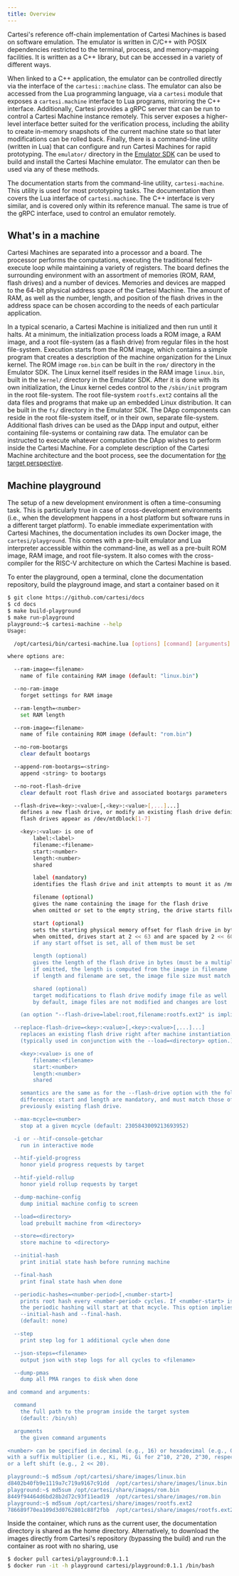 ```yaml
---
title: Overview
---
```


Cartesi's reference off-chain implementation of Cartesi Machines is based on software emulation.
The emulator is written in C/C++ with POSIX dependencies restricted to the terminal, process, and memory-mapping facilities.
It is written as a C++ library, but can be accessed in a variety of different ways.

When linked to a C++ application, the emulator can be controlled directly via the interface of the `cartesi::machine` class.
The emulator can also be accessed from the Lua programming language, via a `cartesi` module that exposes a `cartesi.machine` interface to Lua programs, mirroring the C++ interface.
Additionally, Cartesi provides a gRPC server that can be run to control a Cartesi Machine instance remotely.
This server exposes a higher-level interface better suited for the verification process, including the ability to create in-memory snapshots of the current machine state so that later modifications can be rolled back.
Finally, there is a command-line utility (written in Lua) that can configure and run Cartesi Machines for rapid prototyping.
The `emulator/` directory in the [Emulator SDK](https://github.com/cartesi/machine-emulator-sdk) can be used to build and install the Cartesi Machine emulator.
The emulator can then be used via any of these methods.

The documentation starts from the command-line utility, `cartesi-machine`.
This utility is used for most prototyping tasks.
The documentation then covers the Lua interface of `cartesi.machine`.
The C++ interface is very similar, and is covered only within its reference manual.
The same is true of the gRPC interface, used to control an emulator remotely.

## What's in a machine

Cartesi Machines are separated into a processor and a board.
The processor performs the computations, executing the traditional fetch-execute loop while maintaining a variety of registers.
The board defines the surrounding environment with an assortment of memories (ROM, RAM, flash drives) and a number of devices.
Memories and devices are mapped to the 64-bit physical address space of the Cartesi Machine.
The amount of RAM, as well as the number, length, and position of the flash drives in the address space can be chosen according to the needs of each particular application.

In a typical scenario, a Cartesi Machine is initialized and then run until it halts.
At a minimum, the initialization process loads a ROM image, a RAM image, and a root file-system (as a flash drive) from regular files in the host file-system.
Execution starts from the ROM image, which contains a simple program that creates a description of the machine organization for the Linux kernel.
The ROM image `rom.bin` can be built in the `rom/` directory in the Emulator SDK.
The Linux kernel itself resides in the RAM image `linux.bin`, built in the `kernel/` directory in the Emulator SDK.
After it is done with its own initialization, the Linux kernel cedes control to the `/sbin/init` program in the root file-system.
The root file-system `rootfs.ext2` contains all the data files and programs that make up an embedded Linux distribution.
It can be built in the `fs/` directory in the Emulator SDK.
The DApp components can reside in the root file-system itself, or in their own, separate file-system.
Additional flash drives can be used as the DApp input and output, either containing file-systems or containing raw data.
The emulator can be instructed to execute whatever computation the DApp wishes to perform inside the Cartesi Machine.
For a complete description of the Cartesi Machine architecture and the boot process, see the documentation for [the target perspective](../../target/overview/).

## Machine playground

The setup of a new development environment is often a time-consuming task.
This is particularly true in case of cross-development environments (i.e., when the development happens in a host platform but software runs in a different target platform).
To enable immediate experimentation with Cartesi Machines, the documentation includes its own Docker image, the `cartesi/playground`.
This comes with a pre-built emulator and Lua interpreter accessible within the command-line, as well as a pre-built ROM image, RAM image, and root file-system.
It also comes with the cross-compiler for the RISC-V architecture on which the Cartesi Machine is based.

To enter the playground, open a terminal, clone the documentation repository, build the playground image, and start a container based on it
```bash
$ git clone https://github.com/cartesi/docs
$ cd docs
$ make build-playground
$ make run-playground
playground:~$ cartesi-machine --help
Usage:

  /opt/cartesi/bin/cartesi-machine.lua [options] [command] [arguments]

where options are:

  --ram-image=<filename>
    name of file containing RAM image (default: "linux.bin")

  --no-ram-image
    forget settings for RAM image

  --ram-length=<number>
    set RAM length

  --rom-image=<filename>
    name of file containing ROM image (default: "rom.bin")

  --no-rom-bootargs
    clear default bootargs

  --append-rom-bootargs=<string>
    append <string> to bootargs

  --no-root-flash-drive
    clear default root flash drive and associated bootargs parameters

  --flash-drive=<key>:<value>[,<key>:<value>[,...]...]
    defines a new flash drive, or modify an existing flash drive definition
    flash drives appear as /dev/mtdblock[1-7]

    <key>:<value> is one of
        label:<label>
        filename:<filename>
        start:<number>
        length:<number>
        shared

        label (mandatory)
        identifies the flash drive and init attempts to mount it as /mnt/<label>

        filename (optional)
        gives the name containing the image for the flash drive
        when omitted or set to the empty string, the drive starts filled with 0

        start (optional)
        sets the starting physical memory offset for flash drive in bytes
        when omitted, drives start at 2 << 63 and are spaced by 2 << 60
        if any start offset is set, all of them must be set

        length (optional)
        gives the length of the flash drive in bytes (must be a multiple of 4Ki)
        if omitted, the length is computed from the image in filename
        if length and filename are set, the image file size must match length

        shared (optional)
        target modifications to flash drive modify image file as well
        by default, image files are not modified and changes are lost

    (an option "--flash-drive=label:root,filename:rootfs.ext2" is implicit)

  --replace-flash-drive=<key>:<value>[,<key>:<value>[,...]...]
    replaces an existing flash drive right after machine instantiation.
    (typically used in conjunction with the --load=<directory> option.)

    <key>:<value> is one of
        filename:<filename>
        start:<number>
        length:<number>
        shared

    semantics are the same as for the --flash-drive option with the following
    difference: start and length are mandatory, and must match those of a
    previously existing flash drive.

  --max-mcycle=<number>
    stop at a given mcycle (default: 2305843009213693952)

  -i or --htif-console-getchar
    run in interactive mode

  --htif-yield-progress
    honor yield progress requests by target

  --htif-yield-rollup
    honor yield rollup requests by target

  --dump-machine-config
    dump initial machine config to screen

  --load=<directory>
    load prebuilt machine from <directory>

  --store=<directory>
    store machine to <directory>

  --initial-hash
    print initial state hash before running machine

  --final-hash
    print final state hash when done

  --periodic-hashes=<number-period>[,<number-start>]
    prints root hash every <number-period> cycles. If <number-start> is given,
    the periodic hashing will start at that mcycle. This option implies
    --initial-hash and --final-hash.
    (default: none)

  --step
    print step log for 1 additional cycle when done

  --json-steps=<filename>
    output json with step logs for all cycles to <filename>

  --dump-pmas
    dump all PMA ranges to disk when done

and command and arguments:

  command
    the full path to the program inside the target system
    (default: /bin/sh)

  arguments
    the given command arguments

<number> can be specified in decimal (e.g., 16) or hexadeximal (e.g., 0x10),
with a suffix multiplier (i.e., Ki, Mi, Gi for 2^10, 2^20, 2^30, respectively),
or a left shift (e.g., 2 << 20).

playground:~$ md5sum /opt/cartesi/share/images/linux.bin
d8402b40fb9e1119a7c719a9167c91dd  /opt/cartesi/share/images/linux.bin
playground:~$ md5sum /opt/cartesi/share/images/rom.bin
8449f94464d6bd28b2d72c93f11ead19  /opt/cartesi/share/images/rom.bin
playground:~$ md5sum /opt/cartesi/share/images/rootfs.ext2
786689f70ea109d3d0762801c88f2fbb  /opt/cartesi/share/images/rootfs.ext2
```

Inside the container, which runs as the current user, the documentation directory is shared as the home directory.
Alternatively, to download the images directly from Cartesi's repository (bypassing the build) and run the container as root with no sharing, use
```bash
$ docker pull cartesi/playground:0.1.1
$ docker run -it -h playground cartesi/playground:0.1.1 /bin/bash
```
